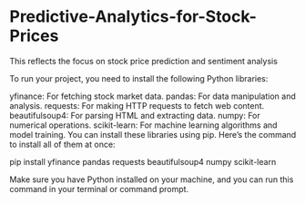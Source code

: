 # Predictive-Analytics-for-Stock-Prices
 This reflects the focus on stock price prediction and sentiment analysis

 To run your project, you need to install the following Python libraries:

yfinance: For fetching stock market data.
pandas: For data manipulation and analysis.
requests: For making HTTP requests to fetch web content.
beautifulsoup4: For parsing HTML and extracting data.
numpy: For numerical operations.
scikit-learn: For machine learning algorithms and model training.
You can install these libraries using pip. Here’s the command to install all of them at once:

pip install yfinance pandas requests beautifulsoup4 numpy scikit-learn

Make sure you have Python installed on your machine, and you can run this command in your terminal or command prompt.
